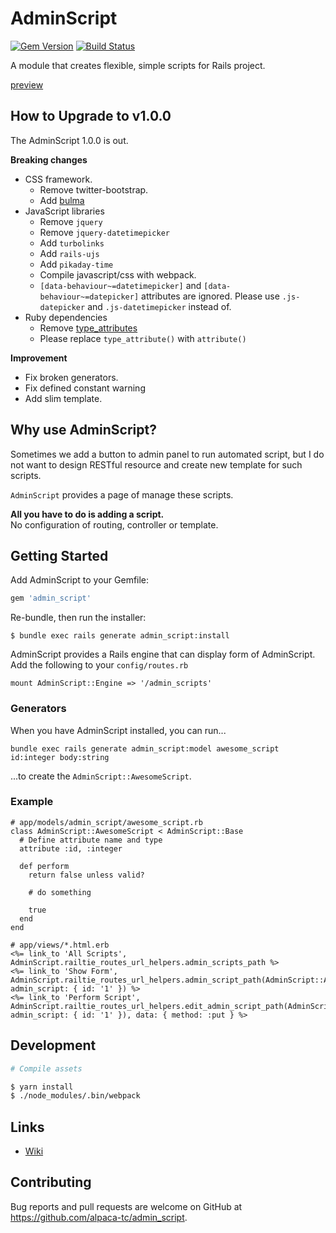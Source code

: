 # AdminScript

[![Gem Version](https://badge.fury.io/rb/admin_script.png)](http://badge.fury.io/rb/admin\_script)
[![Build Status](https://travis-ci.org/alpaca-tc/admin_script.svg?branch=master)](https://travis-ci.org/alpaca-tc/admin\_script)

A module that creates flexible, simple scripts for Rails project.

[preview](https://user-images.githubusercontent.com/1688137/35339470-120b2fdc-0164-11e8-840d-57ec9f55c47f.png)

## How to Upgrade to v1.0.0

The AdminScript 1.0.0 is out.

**Breaking changes**

- CSS framework.
  - Remove twitter-bootstrap.
  - Add [bulma](https://bulma.io)
- JavaScript libraries
  - Remove `jquery`
  - Remove `jquery-datetimepicker`
  - Add `turbolinks`
  - Add `rails-ujs`
  - Add `pikaday-time`
  - Compile javascript/css with webpack.
  - `[data-behaviour~=datetimepicker]` and `[data-behaviour~=datepicker]` attributes are ignored. Please use `.js-datepicker` and `.js-datetimepicker` instead of.
- Ruby dependencies
  - Remove [type_attributes](https://github.com/alpaca-tc/type_attributes)
  - Please replace `type_attribute()` with `attribute()`

**Improvement**

- Fix broken generators.
- Fix defined constant warning
- Add slim template.

## Why use AdminScript?

Sometimes we add a button to admin panel to run automated script, but I do not want to design RESTful resource and create new template for such scripts.   

`AdminScript` provides a page of manage these scripts.  

**All you have to do is adding a script.**  
No configuration of routing, controller or template.

## Getting Started

Add AdminScript to your Gemfile:

```ruby
gem 'admin_script'
```

Re-bundle, then run the installer:

```
$ bundle exec rails generate admin_script:install
```

AdminScript provides a Rails engine that can display form of AdminScript.
Add the following to your `config/routes.rb`

```
mount AdminScript::Engine => '/admin_scripts'
```

### Generators

When you have AdminScript installed, you can run...

```
bundle exec rails generate admin_script:model awesome_script id:integer body:string
```

...to create the `AdminScript::AwesomeScript`.

### Example

```
# app/models/admin_script/awesome_script.rb
class AdminScript::AwesomeScript < AdminScript::Base
  # Define attribute name and type
  attribute :id, :integer

  def perform
    return false unless valid?

    # do something

    true
  end
end

# app/views/*.html.erb
<%= link_to 'All Scripts', AdminScript.railtie_routes_url_helpers.admin_scripts_path %>
<%= link_to 'Show Form', AdminScript.railtie_routes_url_helpers.admin_script_path(AdminScript::AwesomeScript, admin_script: { id: '1' }) %>
<%= link_to 'Perform Script', AdminScript.railtie_routes_url_helpers.edit_admin_script_path(AdminScript::AwesomeScript, admin_script: { id: '1' }), data: { method: :put } %>
```

## Development

```sh
# Compile assets

$ yarn install
$ ./node_modules/.bin/webpack
```

## Links

- [Wiki](https://github.com/alpaca-tc/admin_script/wiki)

## Contributing

Bug reports and pull requests are welcome on GitHub at https://github.com/alpaca-tc/admin_script.
